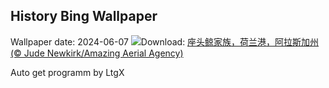 ## History Bing Wallpaper
Wallpaper date: 2024-06-07
![](https://www.bing.com/th?id=OHR.HumpbackFamily_ZH-CN4336100531_UHD.jpg&w=1000)Download: [座头鲸家族，荷兰港，阿拉斯加州 (© Jude Newkirk/Amazing Aerial Agency)](https://www.bing.com/th?id=OHR.HumpbackFamily_ZH-CN4336100531_UHD.jpg)

Auto get programm by LtgX
